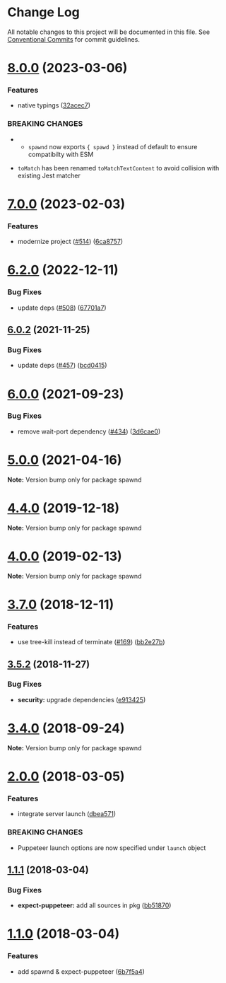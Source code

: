 # Change Log

All notable changes to this project will be documented in this file.
See [Conventional Commits](https://conventionalcommits.org) for commit guidelines.

# [8.0.0](https://github.com/argos-ci/jest-puppeteer/compare/v7.0.1...v8.0.0) (2023-03-06)


### Features

* native typings ([32acec7](https://github.com/argos-ci/jest-puppeteer/commit/32acec706e01a36c8ffa9dc9ce409bd29fe17dd0))


### BREAKING CHANGES

* - `spawnd` now exports `{ spawd }` instead of default to ensure
  compatibilty with ESM
- `toMatch` has been renamed `toMatchTextContent` to avoid collision
  with existing Jest matcher





# [7.0.0](https://github.com/argos-ci/jest-puppeteer/compare/v6.2.0...v7.0.0) (2023-02-03)


### Features

* modernize project ([#514](https://github.com/argos-ci/jest-puppeteer/issues/514)) ([6ca8757](https://github.com/argos-ci/jest-puppeteer/commit/6ca8757452e33d00a1a841d6f18b032411f4bdb6))





# [6.2.0](https://github.com/smooth-code/jest-puppeteer/compare/v6.1.1...v6.2.0) (2022-12-11)

### Bug Fixes

- update deps ([#508](https://github.com/smooth-code/jest-puppeteer/issues/508)) ([67701a7](https://github.com/smooth-code/jest-puppeteer/commit/67701a7e2056578edac90259cfc145e643a359c3))

## [6.0.2](https://github.com/smooth-code/jest-puppeteer/tree/master/packages/spawnd/compare/v6.0.1...v6.0.2) (2021-11-25)

### Bug Fixes

- update deps ([#457](https://github.com/smooth-code/jest-puppeteer/tree/master/packages/spawnd/issues/457)) ([bcd0415](https://github.com/smooth-code/jest-puppeteer/tree/master/packages/spawnd/commit/bcd04155fbbed08c02a7195b05cab6601f834fb9))

# [6.0.0](https://github.com/smooth-code/jest-puppeteer/tree/master/packages/spawnd/compare/v5.0.4...v6.0.0) (2021-09-23)

### Bug Fixes

- remove wait-port dependency ([#434](https://github.com/smooth-code/jest-puppeteer/tree/master/packages/spawnd/issues/434)) ([3d6cae0](https://github.com/smooth-code/jest-puppeteer/tree/master/packages/spawnd/commit/3d6cae007a2dbb9e5c67e8f0ed5f8429206436d9))

# [5.0.0](https://github.com/smooth-code/jest-puppeteer/tree/master/packages/spawnd/compare/v4.4.0...v5.0.0) (2021-04-16)

**Note:** Version bump only for package spawnd

# [4.4.0](https://github.com/smooth-code/jest-puppeteer/tree/master/packages/spawnd/compare/v4.3.0...v4.4.0) (2019-12-18)

**Note:** Version bump only for package spawnd

# [4.0.0](https://github.com/smooth-code/jest-puppeteer/tree/master/packages/spawnd/compare/v3.9.0...v4.0.0) (2019-02-13)

**Note:** Version bump only for package spawnd

# [3.7.0](https://github.com/smooth-code/jest-puppeteer/tree/master/packages/spawnd/compare/v3.6.0...v3.7.0) (2018-12-11)

### Features

- use tree-kill instead of terminate ([#169](https://github.com/smooth-code/jest-puppeteer/tree/master/packages/spawnd/issues/169)) ([bb2e27b](https://github.com/smooth-code/jest-puppeteer/tree/master/packages/spawnd/commit/bb2e27b))

## [3.5.2](https://github.com/smooth-code/jest-puppeteer/tree/master/packages/spawnd/compare/v3.5.1...v3.5.2) (2018-11-27)

### Bug Fixes

- **security:** upgrade dependencies ([e913425](https://github.com/smooth-code/jest-puppeteer/tree/master/packages/spawnd/commit/e913425))

<a name="3.4.0"></a>

# [3.4.0](https://github.com/smooth-code/jest-puppeteer/tree/master/packages/spawnd/compare/v3.3.1...v3.4.0) (2018-09-24)

**Note:** Version bump only for package spawnd

<a name="2.0.0"></a>

# [2.0.0](https://github.com/smooth-code/jest-puppeteer/tree/master/packages/spawnd/compare/v1.1.1...v2.0.0) (2018-03-05)

### Features

- integrate server launch ([dbea571](https://github.com/smooth-code/jest-puppeteer/tree/master/packages/spawnd/commit/dbea571))

### BREAKING CHANGES

- Puppeteer launch options are now specified under `launch` object

<a name="1.1.1"></a>

## [1.1.1](https://github.com/smooth-code/jest-puppeteer/tree/master/packages/spawnd/compare/v1.1.0...v1.1.1) (2018-03-04)

### Bug Fixes

- **expect-puppeteer:** add all sources in pkg ([bb51870](https://github.com/smooth-code/jest-puppeteer/tree/master/packages/spawnd/commit/bb51870))

<a name="1.1.0"></a>

# [1.1.0](https://github.com/smooth-code/jest-puppeteer/tree/master/packages/spawnd/compare/v1.0.1...v1.1.0) (2018-03-04)

### Features

- add spawnd & expect-puppeteer ([6b7f5a4](https://github.com/smooth-code/jest-puppeteer/tree/master/packages/spawnd/commit/6b7f5a4))
